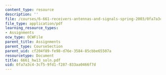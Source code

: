```yaml
---
content_type: resource
description: ''
file: /courses/6-661-receivers-antennas-and-signals-spring-2003/0fa7a3c43cf59fd1f287833aa0466f7d_6661_hw13_soln.pdf
file_type: application/pdf
learning_resource_types:
- Assignments
ocw_type: OCWFile
parent_title: Assignments
parent_type: CourseSection
parent_uid: cf204f89-fe98-d76e-3584-85cbbe65507a
resourcetype: Document
title: 6661_hw13_soln.pdf
uid: 0fa7a3c4-3cf5-9fd1-f287-833aa0466f7d
---
```

